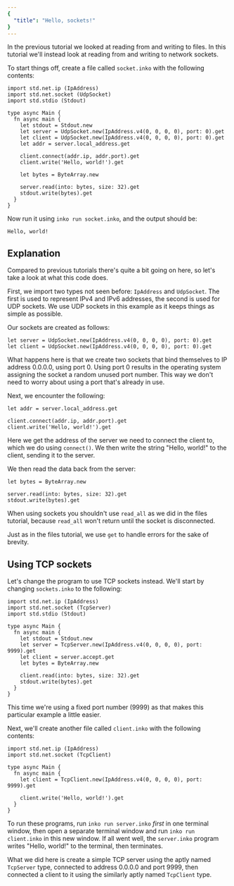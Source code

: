 ```yaml
---
{
  "title": "Hello, sockets!"
}
---
```


In the previous tutorial we looked at reading from and writing to files. In this
tutorial we'll instead look at reading from and writing to network sockets.

To start things off, create a file called `socket.inko` with the following
contents:

```inko
import std.net.ip (IpAddress)
import std.net.socket (UdpSocket)
import std.stdio (Stdout)

type async Main {
  fn async main {
    let stdout = Stdout.new
    let server = UdpSocket.new(IpAddress.v4(0, 0, 0, 0), port: 0).get
    let client = UdpSocket.new(IpAddress.v4(0, 0, 0, 0), port: 0).get
    let addr = server.local_address.get

    client.connect(addr.ip, addr.port).get
    client.write('Hello, world!').get

    let bytes = ByteArray.new

    server.read(into: bytes, size: 32).get
    stdout.write(bytes).get
  }
}
```

Now run it using `inko run socket.inko`, and the output should be:

```
Hello, world!
```

## Explanation

Compared to previous tutorials there's quite a bit going on here, so let's take
a look at what this code does.

First, we import two types not seen before: `IpAddress` and `UdpSocket`. The
first is used to represent IPv4 and IPv6 addresses, the second is used for UDP
sockets. We use UDP sockets in this example as it keeps things as simple as
possible.

Our sockets are created as follows:

```inko
let server = UdpSocket.new(IpAddress.v4(0, 0, 0, 0), port: 0).get
let client = UdpSocket.new(IpAddress.v4(0, 0, 0, 0), port: 0).get
```

What happens here is that we create two sockets that bind themselves to IP
address 0.0.0.0, using port 0. Using port 0 results in the operating system
assigning the socket a random unused port number. This way we don't need to
worry about using a port that's already in use.

Next, we encounter the following:

```inko
let addr = server.local_address.get

client.connect(addr.ip, addr.port).get
client.write('Hello, world!').get
```

Here we get the address of the server we need to connect the client to, which we
do using `connect()`. We then write the string "Hello, world!" to the client,
sending it to the server.

We then read the data back from the server:

```inko
let bytes = ByteArray.new

server.read(into: bytes, size: 32).get
stdout.write(bytes).get
```

When using sockets you shouldn't use `read_all` as we did in the files tutorial,
because `read_all` won't return until the socket is disconnected.

Just as in the files tutorial, we use `get` to handle errors for the sake of
brevity.

## Using TCP sockets

Let's change the program to use TCP sockets instead. We'll start by changing
`sockets.inko` to the following:

```inko
import std.net.ip (IpAddress)
import std.net.socket (TcpServer)
import std.stdio (Stdout)

type async Main {
  fn async main {
    let stdout = Stdout.new
    let server = TcpServer.new(IpAddress.v4(0, 0, 0, 0), port: 9999).get
    let client = server.accept.get
    let bytes = ByteArray.new

    client.read(into: bytes, size: 32).get
    stdout.write(bytes).get
  }
}
```

This time we're using a fixed port number (9999) as that makes this particular
example a little easier.

Next, we'll create another file called `client.inko` with the following
contents:

```inko
import std.net.ip (IpAddress)
import std.net.socket (TcpClient)

type async Main {
  fn async main {
    let client = TcpClient.new(IpAddress.v4(0, 0, 0, 0), port: 9999).get

    client.write('Hello, world!').get
  }
}
```

To run these programs, run `inko run server.inko` _first_ in one terminal
window, then open a separate terminal window and run `inko run client.inko` in
this new window. If all went well, the `server.inko` program writes "Hello,
world!" to the terminal, then terminates.

What we did here is create a simple TCP server using the aptly named `TcpServer`
type, connected to address 0.0.0.0 and port 9999, then connected a client to it
using the similarly aptly named `TcpClient` type.
